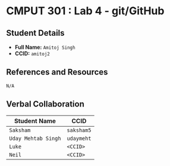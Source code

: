 # CMPUT 301 : Lab 4 - git/GitHub

## Student Details

- **Full Name:** `Amitoj Singh`
- **CCID:** `amitoj2`

## References and Resources

`N/A`
## Verbal Collaboration

| Student Name | CCID     |
| ------------ | -------- |
| `Saksham` | `saksham5` |
| `Uday Mehtab Singh` | `udaymeht` |
| `Luke` | `<CCID>` |
| `Neil` | `<CCID>` |
